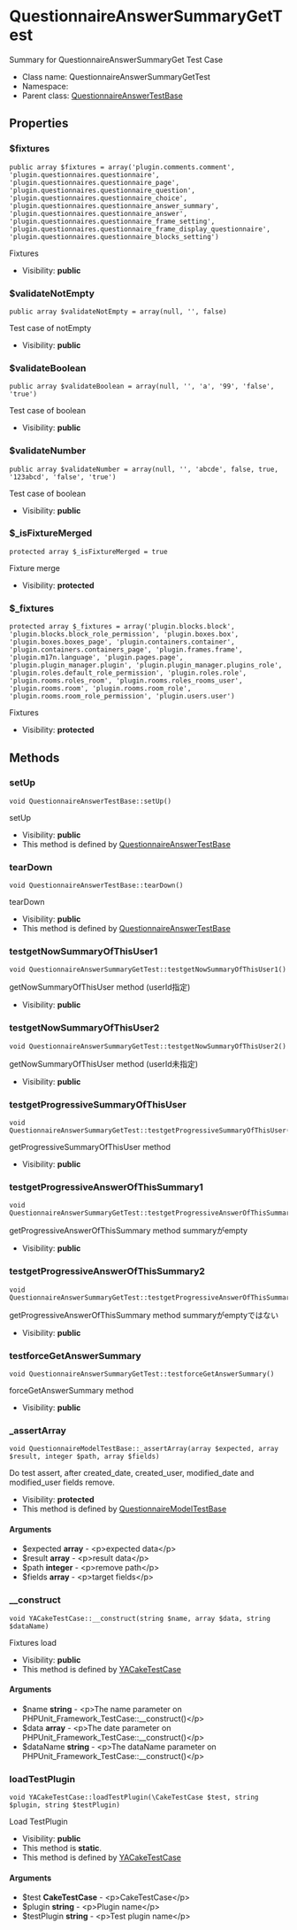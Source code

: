 QuestionnaireAnswerSummaryGetTest
===============

Summary for QuestionnaireAnswerSummaryGet Test Case




* Class name: QuestionnaireAnswerSummaryGetTest
* Namespace: 
* Parent class: [QuestionnaireAnswerTestBase](QuestionnaireAnswerTestBase.md)





Properties
----------


### $fixtures

    public array $fixtures = array('plugin.comments.comment', 'plugin.questionnaires.questionnaire', 'plugin.questionnaires.questionnaire_page', 'plugin.questionnaires.questionnaire_question', 'plugin.questionnaires.questionnaire_choice', 'plugin.questionnaires.questionnaire_answer_summary', 'plugin.questionnaires.questionnaire_answer', 'plugin.questionnaires.questionnaire_frame_setting', 'plugin.questionnaires.questionnaire_frame_display_questionnaire', 'plugin.questionnaires.questionnaire_blocks_setting')

Fixtures



* Visibility: **public**


### $validateNotEmpty

    public array $validateNotEmpty = array(null, '', false)

Test case of notEmpty



* Visibility: **public**


### $validateBoolean

    public array $validateBoolean = array(null, '', 'a', '99', 'false', 'true')

Test case of boolean



* Visibility: **public**


### $validateNumber

    public array $validateNumber = array(null, '', 'abcde', false, true, '123abcd', 'false', 'true')

Test case of boolean



* Visibility: **public**


### $_isFixtureMerged

    protected array $_isFixtureMerged = true

Fixture merge



* Visibility: **protected**


### $_fixtures

    protected array $_fixtures = array('plugin.blocks.block', 'plugin.blocks.block_role_permission', 'plugin.boxes.box', 'plugin.boxes.boxes_page', 'plugin.containers.container', 'plugin.containers.containers_page', 'plugin.frames.frame', 'plugin.m17n.language', 'plugin.pages.page', 'plugin.plugin_manager.plugin', 'plugin.plugin_manager.plugins_role', 'plugin.roles.default_role_permission', 'plugin.roles.role', 'plugin.rooms.roles_room', 'plugin.rooms.roles_rooms_user', 'plugin.rooms.room', 'plugin.rooms.room_role', 'plugin.rooms.room_role_permission', 'plugin.users.user')

Fixtures



* Visibility: **protected**


Methods
-------


### setUp

    void QuestionnaireAnswerTestBase::setUp()

setUp



* Visibility: **public**
* This method is defined by [QuestionnaireAnswerTestBase](QuestionnaireAnswerTestBase.md)




### tearDown

    void QuestionnaireAnswerTestBase::tearDown()

tearDown



* Visibility: **public**
* This method is defined by [QuestionnaireAnswerTestBase](QuestionnaireAnswerTestBase.md)




### testgetNowSummaryOfThisUser1

    void QuestionnaireAnswerSummaryGetTest::testgetNowSummaryOfThisUser1()

getNowSummaryOfThisUser method
(userId指定)



* Visibility: **public**




### testgetNowSummaryOfThisUser2

    void QuestionnaireAnswerSummaryGetTest::testgetNowSummaryOfThisUser2()

getNowSummaryOfThisUser method
 (userId未指定)



* Visibility: **public**




### testgetProgressiveSummaryOfThisUser

    void QuestionnaireAnswerSummaryGetTest::testgetProgressiveSummaryOfThisUser()

getProgressiveSummaryOfThisUser method



* Visibility: **public**




### testgetProgressiveAnswerOfThisSummary1

    void QuestionnaireAnswerSummaryGetTest::testgetProgressiveAnswerOfThisSummary1()

getProgressiveAnswerOfThisSummary method
summaryがempty



* Visibility: **public**




### testgetProgressiveAnswerOfThisSummary2

    void QuestionnaireAnswerSummaryGetTest::testgetProgressiveAnswerOfThisSummary2()

getProgressiveAnswerOfThisSummary method
summaryがemptyではない



* Visibility: **public**




### testforceGetAnswerSummary

    void QuestionnaireAnswerSummaryGetTest::testforceGetAnswerSummary()

forceGetAnswerSummary method



* Visibility: **public**




### _assertArray

    void QuestionnaireModelTestBase::_assertArray(array $expected, array $result, integer $path, array $fields)

Do test assert, after created_date, created_user, modified_date and modified_user fields remove.



* Visibility: **protected**
* This method is defined by [QuestionnaireModelTestBase](QuestionnaireModelTestBase.md)


#### Arguments
* $expected **array** - &lt;p&gt;expected data&lt;/p&gt;
* $result **array** - &lt;p&gt;result data&lt;/p&gt;
* $path **integer** - &lt;p&gt;remove path&lt;/p&gt;
* $fields **array** - &lt;p&gt;target fields&lt;/p&gt;



### __construct

    void YACakeTestCase::__construct(string $name, array $data, string $dataName)

Fixtures load



* Visibility: **public**
* This method is defined by [YACakeTestCase](YACakeTestCase.md)


#### Arguments
* $name **string** - &lt;p&gt;The name parameter on PHPUnit_Framework_TestCase::__construct()&lt;/p&gt;
* $data **array** - &lt;p&gt;The date parameter on PHPUnit_Framework_TestCase::__construct()&lt;/p&gt;
* $dataName **string** - &lt;p&gt;The dataName parameter on PHPUnit_Framework_TestCase::__construct()&lt;/p&gt;



### loadTestPlugin

    void YACakeTestCase::loadTestPlugin(\CakeTestCase $test, string $plugin, string $testPlugin)

Load TestPlugin



* Visibility: **public**
* This method is **static**.
* This method is defined by [YACakeTestCase](YACakeTestCase.md)


#### Arguments
* $test **CakeTestCase** - &lt;p&gt;CakeTestCase&lt;/p&gt;
* $plugin **string** - &lt;p&gt;Plugin name&lt;/p&gt;
* $testPlugin **string** - &lt;p&gt;Test plugin name&lt;/p&gt;


